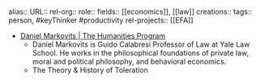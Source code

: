 alias::
URL::
rel-org::
role::
fields:: [[economics]], [[law]]
creations::
tags:: person, #keyThinker #productivity
rel-projects:: [[EFA]]


- [Daniel Markovits | The Humanities Program](https://humanities.yale.edu/people/daniel-markovits)
	- Daniel Markovits is Guido Calabresi Professor of Law at Yale Law School. He works in the philosophical foundations of private law, moral and political philosophy, and behavioral economics.
	- The Theory & History of Toleration
